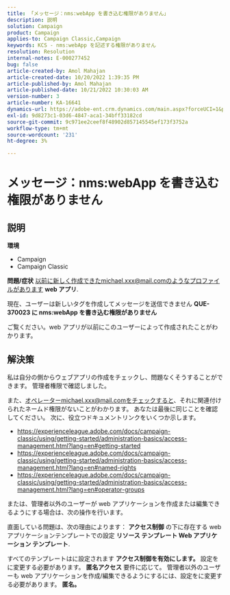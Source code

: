 ```yaml
---
title: 「メッセージ：nms:webApp を書き込む権限がありません」
description: 説明
solution: Campaign
product: Campaign
applies-to: Campaign Classic,Campaign
keywords: KCS - nms:webApp を記述する権限がありません
resolution: Resolution
internal-notes: E-000277452
bug: false
article-created-by: Amol Mahajan
article-created-date: 10/20/2022 1:39:35 PM
article-published-by: Amol Mahajan
article-published-date: 10/21/2022 10:30:03 AM
version-number: 3
article-number: KA-16641
dynamics-url: https://adobe-ent.crm.dynamics.com/main.aspx?forceUCI=1&pagetype=entityrecord&etn=knowledgearticle&id=e3766aa1-7c50-ed11-bba2-00224808664b
exl-id: 9d8273c1-03d6-4847-aca1-34bff33182cd
source-git-commit: 9c971ee2ceef8f48902d857145545ef173f3752a
workflow-type: tm+mt
source-wordcount: '231'
ht-degree: 3%

---
```


# メッセージ：nms:webApp を書き込む権限がありません

## 説明

<b>環境</b>
- Campaign
- Campaign Classic

<b>問題/症状</b>
以前に新しく作成できたmichael.xxx@mail.comのようなプロファイルがあります <b>web アプリ</b>.

現在、ユーザーは新しいタグを作成してメッセージを送信できません <b>QUE-370023 に nms:webApp を書き込む権限がありません</b>

ご覧ください。web アプリが以前にこのユーザーによって作成されたことがわかります。




## 解決策


私は自分の側からウェブアプリの作成をチェックし、問題なくそうすることができます。 管理者権限で確認しました。

また、オペレーターmichael.xxx@mail.comをチェックすると、それに関連付けられたネームド権限がないことがわかります。 あなたは最後に同じことを確認してください。 次に、役立つドキュメントリンクをいくつか示します。

- https://experienceleague.adobe.com/docs/campaign-classic/using/getting-started/administration-basics/access-management.html?lang=en#getting-started
- https://experienceleague.adobe.com/docs/campaign-classic/using/getting-started/administration-basics/access-management.html?lang=en#named-rights
- https://experienceleague.adobe.com/docs/campaign-classic/using/getting-started/administration-basics/access-management.html?lang=en#operator-groups


または、管理者以外のユーザーが web アプリケーションを作成または編集できるようにする場合は、次の操作を行います。

直面している問題は、次の理由によります： <b>アクセス制御</b> の下に存在する web アプリケーションテンプレートでの設定 <b>リソース テンプレート Web アプリケーション テンプレート</b>.

すべてのテンプレートはに設定されます <b>アクセス制御を有効にします。</b> 設定をに変更する必要があります。 <b>匿名アクセス</b> 要件に応じて。 管理者以外のユーザーも web アプリケーションを作成/編集できるようにするには、設定をに変更する必要があります。 <b>匿名。</b>
